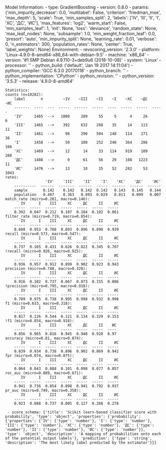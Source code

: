 Model Information:
	 - type: GradientBoosting
	 - version: 0.8.0
	 - params: {'min_impurity_decrease': 0.0, 'multilabel': False, 'criterion': 'friedman_mse', 'max_depth': 5, 'scale': True, 'min_samples_split': 2, 'labels': ['IV', 'III', 'II', 'I', 'ХС', 'ДС', 'ИС'], 'max_features': 'log2', 'warm_start': False, 'min_samples_leaf': 1, 'init': None, 'loss': 'deviance', 'random_state': None, 'max_leaf_nodes': None, 'subsample': 1.0, 'min_weight_fraction_leaf': 0.0, 'presort': 'auto', 'min_impurity_split': None, 'learning_rate': 0.01, 'verbose': 0, 'n_estimators': 300, 'population_rates': None, 'center': True, 'label_weights': None}
	Environment:
	 - revscoring_version: '2.3.0'
	 - platform: 'Linux-4.9.0-8-amd64-x86_64-with-debian-9.5'
	 - machine: 'x86_64'
	 - version: '#1 SMP Debian 4.9.110-3+deb9u6 (2018-10-08)'
	 - system: 'Linux'
	 - processor: ''
	 - python_build: ('default', 'Jan 19 2017 14:11:04')
	 - python_compiler: 'GCC 6.3.0 20170118'
	 - python_branch: ''
	 - python_implementation: 'CPython'
	 - python_revision: ''
	 - python_version: '3.5.3'
	 - release: '4.9.0-8-amd64'
	
	Statistics:
	counts (n=10282):
		label       n         ~IV    ~III    ~II    ~I    ~ХС    ~ДС    ~ИС
		-------  ----  ---  -----  ------  -----  ----  -----  -----  -----
		'IV'     1465  -->   1080     289     55     5      4     26      6
		'III'    1465  -->    392     632    268    35     14    113     11
		'II'     1461  -->     98     290    504   148    114    271     36
		'I'      1458  -->     50     100    252   240    364    286    166
		'ХС'     1469  -->     12      14     33   114    919    109    268
		'ДС'     1488  -->      0      61     56    29    108   1223     11
		'ИС'     1476  -->     13      18     15    52    282     53   1043
	rates:
		              'IV'    'III'    'II'    'I'    'ХС'    'ДС'    'ИС'
		----------  ------  -------  ------  -----  ------  ------  ------
		sample       0.142    0.142   0.142  0.142   0.143   0.145   0.144
		population   0.487    0.363   0.093  0.029   0.011   0.009   0.007
	match_rate (micro=0.281, macro=0.146):
		   IV      I    III     ХС     ДС     II     ИС
		-----  -----  -----  -----  -----  -----  -----
		0.392  0.047  0.212  0.107  0.104  0.102  0.061
	filter_rate (micro=0.719, macro=0.854):
		   IV      I    III     ХС     ДС     II     ИС
		-----  -----  -----  -----  -----  -----  -----
		0.608  0.953  0.788  0.893  0.896  0.898  0.939
	recall (micro=0.573, macro=0.547):
		   IV      I    III     ХС     ДС     II     ИС
		-----  -----  -----  -----  -----  -----  -----
		0.737  0.165  0.431  0.626  0.822  0.345  0.707
	!recall (micro=0.926, macro=0.925):
		   IV      I    III     ХС     ДС     II     ИС
		-----  -----  -----  -----  -----  -----  -----
		0.936  0.957  0.912  0.899  0.902  0.923  0.943
	precision (micro=0.748, macro=0.328):
		   IV      I    III     ХС     ДС     II     ИС
		-----  -----  -----  -----  -----  -----  -----
		0.916  0.102  0.737  0.067  0.073  0.315  0.086
	!precision (micro=0.795, macro=0.918):
		   IV      I    III     ХС     ДС     II     ИС
		-----  -----  -----  -----  -----  -----  -----
		0.789  0.975  0.738  0.995  0.998  0.932  0.998
	f1 (micro=0.633, macro=0.318):
		   IV      I    III     ХС     ДС     II     ИС
		-----  -----  -----  -----  -----  -----  -----
		0.817  0.126  0.544  0.121  0.134  0.329  0.153
	!f1 (micro=0.854, macro=0.918):
		   IV      I    III     ХС     ДС     II    ИС
		-----  -----  -----  -----  -----  -----  ----
		0.856  0.965  0.816  0.945  0.948  0.928  0.97
	accuracy (micro=0.81, macro=0.874):
		   IV      I    III     ХС     ДС     II     ИС
		-----  -----  -----  -----  -----  -----  -----
		0.839  0.934  0.738  0.896  0.902  0.869  0.942
	fpr (micro=0.074, macro=0.075):
		   IV      I    III     ХС     ДС     II     ИС
		-----  -----  -----  -----  -----  -----  -----
		0.064  0.043  0.088  0.101  0.098  0.077  0.057
	roc_auc (micro=0.889, macro=0.871):
		   IV      I    III     ХС     ДС     II     ИС
		-----  -----  -----  -----  -----  -----  -----
		0.941  0.736  0.854  0.898  0.941  0.792  0.937
	pr_auc (micro=0.749, macro=0.358):
		   IV      I    III     ХС     ДС     II     ИС
		-----  -----  -----  -----  -----  -----  -----
		0.923  0.088  0.737  0.085  0.127  0.268  0.278
	
	 - score_schema: {'title': 'Scikit learn-based classifier score with probability', 'type': 'object', 'properties': {'probability': {'properties': {'IV': {'type': 'number'}, 'I': {'type': 'number'}, 'III': {'type': 'number'}, 'ХС': {'type': 'number'}, 'ДС': {'type': 'number'}, 'II': {'type': 'number'}, 'ИС': {'type': 'number'}}, 'type': 'object', 'description': 'A mapping of probabilities onto each of the potential output labels'}, 'prediction': {'type': 'string', 'description': 'The most likely label predicted by the estimator'}}}

